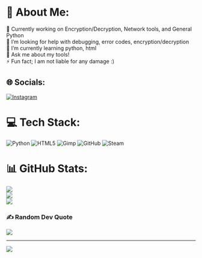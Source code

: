 # 💫 About Me:
🔭 Currently working on Encryption/Decryption, Network tools, and General Python<br>🤝 I’m looking for help with debugging, error codes, encryption/decryption<br>🌱 I’m currently learning python, html<br>💬 Ask me about my tools!<br>⚡ Fun fact; I am not liable for any damage :)


## 🌐 Socials:
[![Instagram](https://img.shields.io/badge/Instagram-%23E4405F.svg?logo=Instagram&logoColor=white)](https://instagram.com/bkmmia) 

# 💻 Tech Stack:
![Python](https://img.shields.io/badge/python-3670A0?style=for-the-badge&logo=python&logoColor=ffdd54) ![HTML5](https://img.shields.io/badge/html5-%23E34F26.svg?style=for-the-badge&logo=html5&logoColor=white) ![Gimp](https://img.shields.io/badge/Gimp-657D8B?style=for-the-badge&logo=gimp&logoColor=FFFFFF) ![GitHub](https://img.shields.io/badge/github-%23121011.svg?style=for-the-badge&logo=github&logoColor=white) ![Steam](https://img.shields.io/badge/steam-%23000000.svg?style=for-the-badge&logo=steam&logoColor=white)
# 📊 GitHub Stats:
![](https://github-readme-stats.vercel.app/api?username=miakizu&theme=shadow_red&hide_border=false&include_all_commits=true&count_private=false)<br/>
![](https://github-readme-streak-stats.herokuapp.com/?user=miakizu&theme=shadow_red&hide_border=false)<br/>
![](https://github-readme-stats.vercel.app/api/top-langs/?username=miakizu&theme=shadow_red&hide_border=false&include_all_commits=true&count_private=false&layout=compact)

### ✍️ Random Dev Quote
![](https://quotes-github-readme.vercel.app/api?type=horizontal&theme=radical)

---
[![](https://visitcount.itsvg.in/api?id=miakizu&icon=0&color=4)](https://visitcount.itsvg.in)

